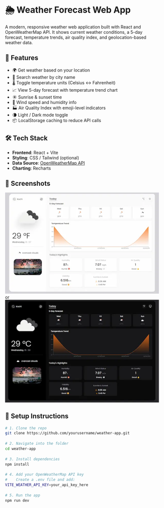 # 🌦️ Weather Forecast Web App

A modern, responsive weather web application built with React and OpenWeatherMap API. It shows current weather conditions, a 5-day forecast, temperature trends, air quality index, and geolocation-based weather data.

## 🚀 Features

- 🌍 Get weather based on your location
- 🔎 Search weather by city name
- 🌡️ Toggle temperature units (Celsius ↔ Fahrenheit)
- 📈 View 5-day forecast with temperature trend chart
- ☀️ Sunrise & sunset time
- 💨 Wind speed and humidity info
- 🏭 Air Quality Index with emoji-level indicators
- 🌘 Light / Dark mode toggle
- 📦 LocalStorage caching to reduce API calls

## 🛠️ Tech Stack

- **Frontend**: React + Vite
- **Styling**: CSS / Tailwind (optional)
- **Data Source**: [OpenWeatherMap API](https://openweathermap.org/api)
- **Charting**: Recharts

## 📸 Screenshots

![screenshot](./src/assets/ss1.webp)
or
![screenshot](./src/assets/ss2.webp)


## 🧪 Setup Instructions

```bash
# 1. Clone the repo
git clone https://github.com/yourusername/weather-app.git

# 2. Navigate into the folder
cd weather-app

# 3. Install dependencies
npm install

# 4. Add your OpenWeatherMap API key
#    Create a .env file and add:
VITE_WEATHER_API_KEY=your_api_key_here

# 5. Run the app
npm run dev
